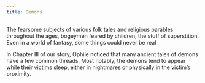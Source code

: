 ```yaml
---
title: Demons
---
```


The fearsome subjects of various folk tales and religious parables throughout the ages, bogeymen feared by children, the stuff of superstition. Even in a world of fantasy, some things could never be real.

In Chapter III of our story, Ophile noticed that many ancient tales of demons have a few common threads. Most notably, the demons tend to appear while their victims sleep, either in nightmares or physically in the victim’s proximity.